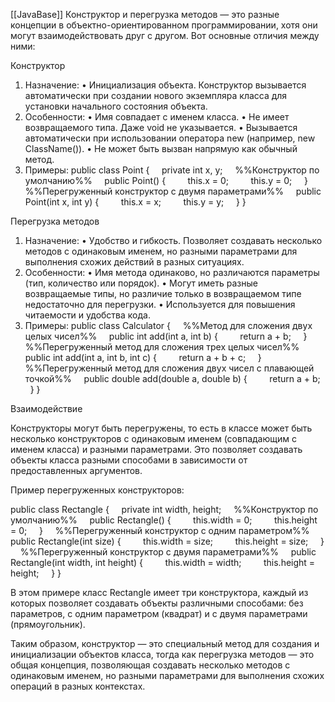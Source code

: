 [[JavaBase]]
Конструктор и перегрузка методов — это разные концепции в объектно-ориентированном программировании, хотя они могут взаимодействовать друг с другом. Вот основные отличия между ними:

Конструктор
1. Назначение:
• Инициализация объекта. Конструктор вызывается автоматически при создании нового экземпляра класса для установки начального состояния объекта.
2. Особенности:
• Имя совпадает с именем класса.
• Не имеет возвращаемого типа. Даже void не указывается.
• Вызывается автоматически при использовании оператора new (например, new ClassName()).
• Не может быть вызван напрямую как обычный метод.
3. Примеры:
public class Point {
    private int x, y;
    %%Конструктор по умолчанию%%
    public Point() {
        this.x = 0;
        this.y = 0;
    }
    %%Перегруженный конструктор с двумя параметрами%%
    public Point(int x, int y) {
        this.x = x;
        this.y = y;
    }
}


Перегрузка методов
1. Назначение:
• Удобство и гибкость. Позволяет создавать несколько методов с одинаковым именем, но разными параметрами для выполнения схожих действий в разных ситуациях.
2. Особенности:
• Имя метода одинаково, но различаются параметры (тип, количество или порядок).
• Могут иметь разные возвращаемые типы, но различие только в возвращаемом типе недостаточно для перегрузки.
• Используется для повышения читаемости и удобства кода.
3. Примеры:
public class Calculator {
    %%Метод для сложения двух целых чисел%%
    public int add(int a, int b) {
        return a + b;
    }
    %%Перегруженный метод для сложения трех целых чисел%%
    public int add(int a, int b, int c) {
        return a + b + c;
    }
    %%Перегруженный метод для сложения двух чисел с плавающей точкой%%
    public double add(double a, double b) {
        return a + b;
    }
}

Взаимодействие

Конструкторы могут быть перегружены, то есть в классе может быть несколько конструкторов с одинаковым именем (совпадающим с именем класса) и разными параметрами. Это позволяет создавать объекты класса разными способами в зависимости от предоставленных аргументов.

Пример перегруженных конструкторов:

public class Rectangle {
    private int width, height;
    %%Конструктор по умолчанию%%
    public Rectangle() {
        this.width = 0;
        this.height = 0;
    }
    %%Перегруженный конструктор с одним параметром%%
    public Rectangle(int size) {
        this.width = size;
        this.height = size;
    }
    %%Перегруженный конструктор с двумя параметрами%%
    public Rectangle(int width, int height) {
        this.width = width;
        this.height = height;
    }
}

В этом примере класс Rectangle имеет три конструктора, каждый из которых позволяет создавать объекты различными способами: без параметров, с одним параметром (квадрат) и с двумя параметрами (прямоугольник).

Таким образом, конструктор — это специальный метод для создания и инициализации объектов класса, тогда как перегрузка методов — это общая концепция, позволяющая создавать несколько методов с одинаковым именем, но разными параметрами для выполнения схожих операций в разных контекстах.